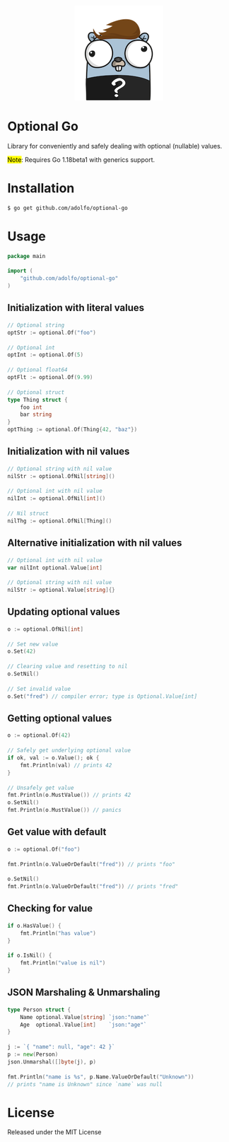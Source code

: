 <p align="center">
   <img src="/resources/optional_gopher.png" alt="Optional Gopher"/>
</p>

# Optional Go

Library for conveniently and safely dealing with optional (nullable) values.

<mark>Note</mark>: Requires Go 1.18beta1 with generics support.

# Installation
```bash
$ go get github.com/adolfo/optional-go
```

# Usage

```go
package main

import (
    "github.com/adolfo/optional-go"
)
```

## Initialization with literal values

```go
// Optional string
optStr := optional.Of("foo")

// Optional int
optInt := optional.Of(5)

// Optional float64
optFlt := optional.Of(9.99)

// Optional struct
type Thing struct {
    foo int
    bar string
}
optThing := optional.Of(Thing{42, "baz"})
```

## Initialization with nil values

```go
// Optional string with nil value
nilStr := optional.OfNil[string]()

// Optional int with nil value
nilInt := optional.OfNil[int]()

// Nil struct
nilThg := optional.OfNil[Thing]()
```

## Alternative initialization with nil values

```go
// Optional int with nil value
var nilInt optional.Value[int]

// Optional string with nil value
nilStr := optional.Value[string]{}
```

## Updating optional values

```go
o := optional.OfNil[int]

// Set new value
o.Set(42)

// Clearing value and resetting to nil
o.SetNil()

// Set invalid value
o.Set("fred") // compiler error; type is Optional.Value[int]
```

## Getting optional values

```go
o := optional.Of(42)

// Safely get underlying optional value
if ok, val := o.Value(); ok {
    fmt.Println(val) // prints 42
}

// Unsafely get value
fmt.Println(o.MustValue()) // prints 42
o.SetNil()
fmt.Println(o.MustValue()) // panics
```

## Get value with default
```go
o := optional.Of("foo")

fmt.Println(o.ValueOrDefault("fred")) // prints "foo"

o.SetNil()
fmt.Println(o.ValueOrDefault("fred")) // prints "fred"
```

## Checking for value

```go
if o.HasValue() {
    fmt.Println("has value")
}

if o.IsNil() {
    fmt.Println("value is nil")
}
```

## JSON Marshaling & Unmarshaling

```go
type Person struct {
    Name optional.Value[string] `json:"name"`
    Age  optional.Value[int]    `json:"age"`
}

j := `{ "name": null, "age": 42 }`
p := new(Person)
json.Unmarshal([]byte(j), p)

fmt.Println("name is %s", p.Name.ValueOrDefault("Unknown"))
// prints "name is Unknown" since `name` was null
```

# License

Released under the MIT License